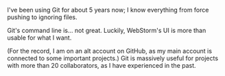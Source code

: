 I've been using Git for about 5 years now; I know everything from force pushing to ignoring files.

Git's command line is... not great. Luckily, WebStorm's UI is more than usable for what I want.

(For the record, I am on an alt account on GitHub, as my main account is connected to some important projects.)
Git is massively useful for projects with more than 20 collaborators, as I have experienced in the past.